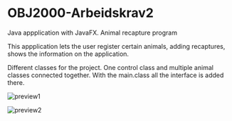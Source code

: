 # OBJ2000-Arbeidskrav2
Java appplication with JavaFX. Animal recapture program

This appplication lets the user register certain animals, adding recaptures, shows the information on the application.

Different classes for the project. One control class and multiple animal classes connected together. With the main.class all the interface is added there.

![preview1](https://github.com/aass90/OBJ2000-Arbeidskrav2/assets/73040654/ca68ff6e-8f18-4342-8832-b87b3ab515ff)

![preview2](https://github.com/aass90/OBJ2000-Arbeidskrav2/assets/73040654/be8bfeff-e614-4854-8da5-6fab6ecf2088)
